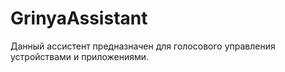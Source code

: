 # GrinyaAssistant
Данный ассистент предназначен для голосового управления устройствами и приложениями.
